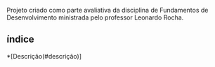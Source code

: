 Projeto criado como parte avaliativa da disciplina de Fundamentos de Desenvolvimento ministrada pelo professor Leonardo Rocha.


## índice

*[Descrição(#descrição)]